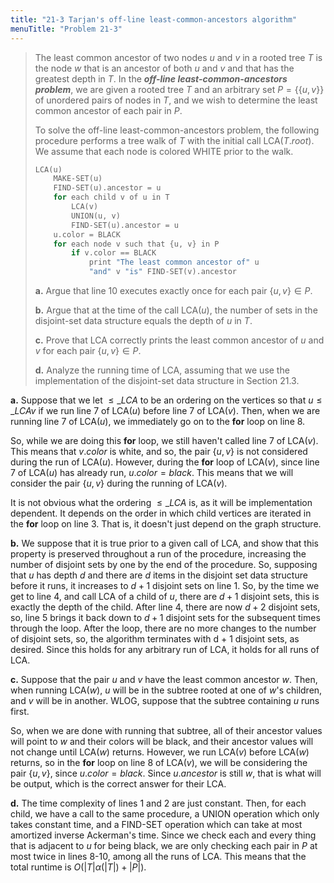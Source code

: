 ```yaml
---
title: "21-3 Tarjan's off-line least-common-ancestors algorithm"
menuTitle: "Problem 21-3"
---
```


> The least common ancestor of two nodes $u$ and $v$ in a rooted tree $T$ is the node $w$ that is an ancestor of both $u$ and $v$ and that has the greatest depth in $T$. In the __*off-line least-common-ancestors problem*__, we are given a rooted tree $T$ and an arbitrary set $P = \{\{u, v\}\}$ of unordered pairs of nodes in $T$, and we wish to determine the least common ancestor of each pair in $P$.
>
> To solve the off-line least-common-ancestors problem, the following procedure performs a tree walk of $T$ with the initial call $\text{LCA}(T.root)$. We assume that each node is colored $\text{WHITE}$ prior to the walk.
>
> ```cpp
> LCA(u)
>     MAKE-SET(u)
>     FIND-SET(u).ancestor = u
>     for each child v of u in T
>         LCA(v)
>         UNION(u, v)
>         FIND-SET(u).ancestor = u
>     u.color = BLACK
>     for each node v such that {u, v} in P
>         if v.color == BLACK
>             print "The least common ancestor of" u
>             "and" v "is" FIND-SET(v).ancestor
> ```
>
> **a.** Argue that line 10 executes exactly once for each pair $\{u, v\} \in P$.
>
> **b.** Argue that at the time of the call $\text{LCA}(u)$, the number of sets in the disjoint-set data structure equals the depth of $u$ in $T$.
>
> **c.** Prove that $\text{LCA}$ correctly prints the least common ancestor of $u$ and $v$ for each pair $\{u, v\} \in P$.
>
> **d.** Analyze the running time of $\text{LCA}$, assuming that we use the implementation of the disjoint-set data structure in Section 21.3.

**a.** Suppose that we let $\le\_{LCA}$ to be an ordering on the vertices so that $u \le\_{LCA} v$ if we run line 7 of $\text{LCA}(u)$ before line 7 of $\text{LCA}(v)$. Then, when we are running line 7 of $\text{LCA}(u)$, we immediately go on to the **for** loop on line 8.

So, while we are doing this **for** loop, we still haven't called line 7 of $\text{LCA}(v)$. This means that $v.color$ is white, and so, the pair $\{u, v\}$ is not considered during the run of $\text{LCA}(u)$. However, during the **for** loop of $\text{LCA}(v)$, since line 7 of $\text{LCA}(u)$ has already run, $u.color = black$. This means that we will consider the pair $\{u, v\}$ during the running of $\text{LCA}(v)$.

It is not obvious what the ordering $\le\_{LCA}$ is, as it will be implementation dependent. It depends on the order in which child vertices are iterated in the **for** loop on line 3. That is, it doesn't just depend on the graph structure.

**b.** We suppose that it is true prior to a given call of $\text{LCA}$, and show that this property is preserved throughout a run of the procedure, increasing the number of disjoint sets by one by the end of the procedure. So, supposing that $u$ has depth $d$ and there are $d$ items in the disjoint set data structure before it runs, it increases to $d + 1$ disjoint sets on line 1. So, by the time we get to line 4, and call $\text{LCA}$ of a child of $u$, there are $d + 1$ disjoint sets, this is exactly the depth of the child. After line 4, there are now $d + 2$ disjoint sets, so, line 5 brings it back down to $d + 1$ disjoint sets for the subsequent times through the loop. After the loop, there are no more changes to the number of disjoint sets, so, the algorithm terminates with $\text{d + 1}$ disjoint sets, as desired. Since this holds for any arbitrary run of $\text{LCA}$, it holds for all runs of $\text{LCA}$.

**c.** Suppose that the pair $u$ and $v$ have the least common ancestor $w$. Then, when running $\text{LCA}(w)$, $u$ will be in the subtree rooted at one of $w$'s children, and $v$ will be in another. WLOG, suppose that the subtree containing $u$ runs first.

So, when we are done with running that subtree, all of their ancestor values will point to $w$ and their colors will be black, and their ancestor values will not change until $\text{LCA}(w)$ returns. However, we run $\text{LCA}(v)$ before $\text{LCA}(w)$ returns, so in the **for** loop on line 8 of $\text{LCA}(v)$, we will be considering the pair $\{u, v\}$, since $u.color = black$. Since $u.ancestor$ is still $w$, that is what will be output, which is the correct answer for their $\text{LCA}$.

**d.** The time complexity of lines 1 and 2 are just constant. Then, for each child, we have a call to the same procedure, a $\text{UNION}$ operation which only takes constant time, and a $\text{FIND-SET}$ operation which can take at most amortized inverse Ackerman's time. Since we check each and every thing that is adjacent to $u$ for being black, we are only checking each pair in $P$ at most twice in lines 8-10, among all the runs of $\text{LCA}$. This means that the total runtime is $O(|T|\alpha(|T|) + |P|)$.
